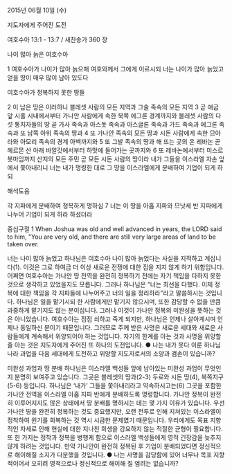 2015년 06월 10일 (수)

지도자에게 주어진 도전



여호수아 13:1 - 13:7 / 새찬송가 360 장


나이 많아 늙은 여호수아

1 여호수아가 나이가 많아 늙으매 여호와께서 그에게 이르시되 너는 나이가 많아 늙었고 얻을 땅이 매우 많이 남아 있도다 



여호수아가 정복하지 못한 땅들

2 이 남은 땅은 이러하니 블레셋 사람의 모든 지역과 그술 족속의 모든 지역 3 곧 애굽 앞 시홀 시내에서부터 가나안 사람에게 속한 북쪽 에그론 경계까지와 블레셋 사람의 다섯 통치자들의 땅 곧 가사 족속과 아스돗 족속과 아스글론 족속과 가드 족속과 에그론 족속과 또 남쪽 아위 족속의 땅과 4 또 가나안 족속의 모든 땅과 시돈 사람에게 속한 므아라와 아모리 족속의 경계 아벡까지와 5 또 그발 족속의 땅과 해 뜨는 곳의 온 레바논 곧 헤르몬 산 아래 바알갓에서부터 하맛에 들어가는 곳까지와 6 또 레바논에서부터 미스르봇마임까지 산지의 모든 주민 곧 모든 시돈 사람의 땅이라 내가 그들을 이스라엘 자손 앞에서 쫓아내리니 너는 내가 명령한 대로 그 땅을 이스라엘에게 분배하여 기업이 되게 하되

해석도움





각 지파에게 분배하여 정복하게 명하심
7 너는 이 땅을 아홉 지파와 므낫세 반 지파에게 나누어 기업이 되게 하라 하셨더라 

중심구절 1 When Joshua was old and well advanced in years, the LORD said to him, "You are very old, and there are still very large areas of land to be taken over. 

너는 나이 많아 늙었고
하나님은 여호수아 나이 많아 늙었다는 사실을 지적하고 계십니다(1). 이것은 그로 하여금 더 이상 새로운 전쟁에 대한 짐을 지지 않게 하기 위함입니다. 어쩌면 여호수아는 가나안 땅 전역을 완전히 정복하기 전에는 자기 책임을 다하지 못한 것으로 생각하고 있었을지도 모릅니다. 그러나 하나님은 “너는 최선을 다했다. 이제 정복에 대한 책임을 각 지파들에 나누어주고 너의 일을 정리하라”라고 말씀하시는 것입니다. 하나님은 일을 맡기시되 한 사람에게만 맡기지 않으시며, 또한 감당할 수 없을 만큼 과중하게 맡기지도 않는 분이십니다. 그러나 이것이 가나안 정복의 미완성을 뜻하는 것은 아니었습니다. 여호수아는 점점 쇠하고 죽게 되지만, 하나님은 언제나 살아계시며 언제나 동일하신 분이기 때문입니다. 그러므로 주께 받은 사명은 새로운 세대와 새로운 사람들에게 계속해서 위양되어야 하는 것입니다. 자기의 한계를 아는 것과 사명을 위양할 줄 아는 것은 지도자에게 주어진 또 하나의 도전입니다.
●  나는 내가 못다 이룬 하나님나라 과업을 다음 세대에게 도전하고 위양할 지도자로서의 소양과 겸손이 있습니까? 


미완성 과업과 땅 분배
하나님은 이스라엘 백성들 앞에 남아있는 미완성 과업이 무엇인지 분명히 보여주고 있습니다. 그곳은 블레셋의 땅과(2-3) 두로와 시돈 땅(4), 북쪽지구(5-6) 등입니다. 하나님은 ‘내가’ 그들을 쫓아내리라고 약속하시고는(6) 그곳을 포함한 가나안 전역을 이스라엘 아홉 지파 반에게 분배하도록 명령합니다. 가나안 정복이 완전히 이루어지지도 않은 상태에서 땅 분배를 명하시는 데는 몇 가지 이유가 있습니다. 우선 가나안 땅을 완전히 정복하는 것도 중요했지만, 오랜 전투로 인해 지쳐있는 이스라엘이 정착하여 원기를 회복하는 것 역시 시급한 문제였기 때문입니다. 우리에게도 목표 지향적인 자세로 인해 현실에 대한 지나친 희생을 강요하지 않는 적절한 균형이 필요합니다. 또 한 가지는 정착과 정복을 병행케 함으로 이스라엘 백성들에게 영적 긴장감을 늦추지 않게 하려는 것입니다. 만약 가나안이 완전히 정복된 후 기업이 분배되었다면 정신적으로 해이해질 소지가 다분했을 것입니다.
●  나는 사명을 감당함에 있어 너무나 목표 지향적이어서 오히려 영적으로나 정신적으로 해이해 질 염려는 없습니까?